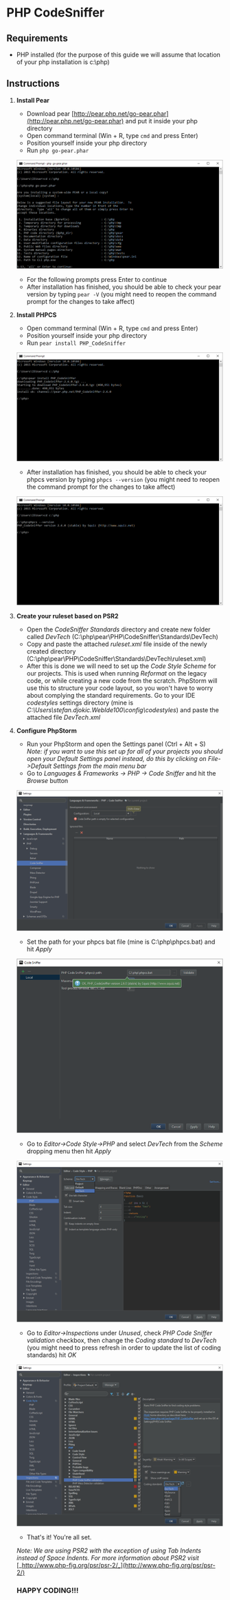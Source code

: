 # PHP CodeSniffer

## Requirements

- PHP installed (for the purpose of this guide we will assume that location of your php installation is c:\php)

## Instructions

1. **Install Pear**
    - Download pear [http://pear.php.net/go-pear.phar](http://pear.php.net/go-pear.phar) and put it inside your php directory
    - Open command terminal (Win + R, type `cmd` and press Enter)
    - Position yourself inside your php directory
    - Run `php go-pear.phar`

    ![](https://raw.githubusercontent.com/stedjo/php-codesniffer/master/images/pear_install.png)

    - For the following prompts press Enter to continue
    - After installation has finished, you should be able to check your pear version by typing `pear -V` (you might need to reopen the command prompt for the changes to take affect)
2. **Install PHPCS**
    - Open command terminal (Win + R, type `cmd` and press Enter)
    - Position yourself inside your php directory
    - Run `pear install PHP_CodeSniffer`

    ![](https://raw.githubusercontent.com/stedjo/php-codesniffer/master/images/phpcs_install.png)

    - After installation has finished, you should be able to check your phpcs version by typing `phpcs --version` (you might need to reopen the command prompt for the changes to take affect)
    
    ![](https://raw.githubusercontent.com/stedjo/php-codesniffer/master/images/phpcs_version.png)

3. **Create your ruleset based on PSR2**
    - Open the _CodeSniffer Standards_ directory and create new folder called _DevTech_ (C:\php\pear\PHP\CodeSniffer\Standards\DevTech)
    - Copy and paste the attached _ruleset.xml_ file inside of the newly created directory (C:\php\pear\PHP\CodeSniffer\Standards\DevTech\ruleset.xml)
    - After this is done we will need to set up the _Code Style Scheme_ for our projects. This is used when running _Reformat_ on the legacy code, or while creating a new code from the scratch. PhpStorm will use this to structure your code layout, so you won&#39;t have to worry about complying the standard requirements. Go to your IDE _codestyles_ settings directory (mine is _C:\Users\stefan.djokic\.WebIde100\config\codestyles_) and paste the attached file _DevTech.xml_

4. **Configure PhpStorm**
    - Run your PhpStorm and open the Settings panel (Ctrl + Alt + S)  
       _Note: if you want to use this set up for all of your projects you should open your Default Settings panel instead, do this  by clicking on  File-&gt;Default Settings from the main menu bar_
    - Go to _Languages &amp; Frameworks -&gt; PHP -&gt; Code Sniffer_ and hit the _Browse_ button

    ![](https://raw.githubusercontent.com/stedjo/php-codesniffer/master/images/phpcs_phpstorm.png)

    - Set the path for your phpcs bat file (mine is C:\php\phpcs.bat) and hit _Apply_
    
    ![](https://raw.githubusercontent.com/stedjo/php-codesniffer/master/images/phpcs_phpstorm_path.png)

    - Go to _Editor-&gt;Code Style-&gt;PHP_ and select _DevTech_ from the _Scheme_ dropping menu then hit _Apply_
    
    ![](https://raw.githubusercontent.com/stedjo/php-codesniffer/master/images/phpstorm_code_style.png)

    - Go to _Editor-&gt;Inspections_ under _Unused_, check _PHP Code Sniffer validation_ checkbox, then change the _Coding standard_ to _DevTech_ (you might need to press refresh in order to update the list of coding standards) hit _OK_
    
    ![](https://raw.githubusercontent.com/stedjo/php-codesniffer/master/images/phpstorm_inspection.png)

    - That&#39;s it! You&#39;re all set.

   _Note: We are using PSR2 with the exception of using Tab Indents instead of Space Indents. For more information about PSR2 visit_ [_http://www.php-fig.org/psr/psr-2/_](http://www.php-fig.org/psr/psr-2/)

   ### HAPPY CODING!!!